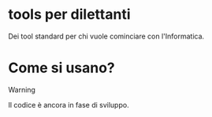 # tools per dilettanti
 Dei tool standard per chi vuole cominciare con l'Informatica.

# Come si usano?

> [!WARNING]
> Il codice è ancora in fase di sviluppo.